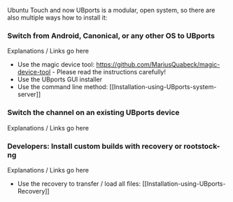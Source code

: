 Ubuntu Touch and now UBports is a modular, open system, so there are also multiple ways how to install it:

### Switch from Android, Canonical, or any other OS to UBports ###
Explanations / Links go here
* Use the magic device tool: https://github.com/MariusQuabeck/magic-device-tool - Please read the instructions carefully!
* Use the UBports GUI installer
* Use the command line method: [[Installation-using-UBports-system-server]]

### Switch the channel on an existing UBports device ###
Explanations / Links go here

### Developers: Install custom builds with recovery or rootstock-ng ###
Explanations / Links go here
* Use the recovery to transfer / load all files: [[Installation-using-UBports-Recovery]]
